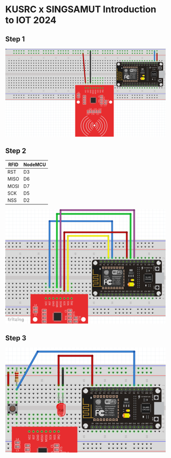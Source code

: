 # KUSRC x SINGSAMUT Introduction to IOT 2024

## Step 1
![step1](images/01.png)

## Step 2

|RFID|NodeMCU|
|-|-|
|RST|D3|
|MISO|D6|
|MOSI|D7|
|SCK|D5|
|NSS|D2|

![step2](images/02.png)

## Step 3
![step3](images/03.png)
